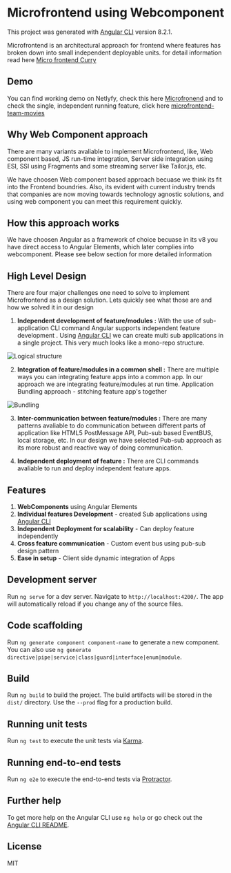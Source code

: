 # Microfrontend using Webcomponent

This project was generated with [Angular CLI](https://github.com/angular/angular-cli) version 8.2.1.

Microfrontend is an architectural approach for frontend where features has broken down into small independent deployable units. for detail information read here [Micro frontend Curry](https://levelup.gitconnected.com/micro-frontend-curry-506b98a4cfc0)

## Demo

You can find working demo on Netlyfy, check this here [Microfronend](https://microfrontend.netlify.com/) and to check the single, independent running feature, click here  [microfrontend-team-movies](https://microfrontend-team-movies.netlify.com)


## Why Web Component approach
There are many variants avaliable to implement Microfrontend, like, Web component based,  JS run-time integration, Server side integration using ESI, SSI using Fragments and some streaming server like Tailor.js, etc.

We have choosen Web component based approach becuase we think its fit into the Frontend boundries. Also, its evident with current industry trends that companies are now moving towards technology agnostic solutions, and using web component you can meet this requirement quickly. 

## How this approach works

We have choosen Angular as a framework of choice becuase in its v8 you have direct access to Angular Elements, which later complies into webcomponent. Please see below section for more detailed information 

## High Level Design
There are four major challenges one need to solve to implement Microfrontend as a design solution. Lets quickly see what those are and how we solved it in our design

1. **Independent development of feature/modules :** With the use of sub-application CLI command Angular supports independent feature development . Using [Angular CLI](https://angular.io/guide/file-structure) we can create multi sub applications in a single project. This very much looks like a mono-repo structure. 
 
 ![Logical structure](https://1.bp.blogspot.com/-U6yrliNYzxs/Xfyla62jgmI/AAAAAAAAMf4/C2z-Q0RKc_wmjP89J0HD75LQJPGXq9QzQCK4BGAYYCw/s1600/hld.png)

2. **Integration of feature/modules in a common shell :** There are multiple ways you can integrating feature apps into a common app. In our approach we are integrating feature/modules at run time. Application Bundling approach - stitching feature app's together

![Bundling](https://4.bp.blogspot.com/-DjBLjUGz23c/Xfylk6tW5QI/AAAAAAAAMgA/04o0M653f5QwE2wRLqwohJPHAfbwfqroQCK4BGAYYCw/s1600/app-bundling.png)

3. **Inter-communication between feature/modules :** There are many patterns avaliable to do communication between different parts of application like HTML5 PostMessage API, Pub-sub based EventBUS, local storage, etc. In our design we have selected Pub-sub approach as its more robust and reactive way of doing communication.

4. **Independent deployment of feature :** There are CLI commands avaliable to run and deploy independent feature apps.

## Features
1. **WebComponents** using Angular Elements
2. **Individual features Development** - created Sub applications using [Angular CLI](https://angular.io/guide/file-structure)  
3. **Independent Deployment for scalability** - Can deploy feature independently 
4. **Cross feature communication** - Custom event bus using pub-sub design pattern
5. **Ease in setup** - Client side dynamic integration of Apps 


## Development server

Run `ng serve` for a dev server. Navigate to `http://localhost:4200/`. The app will automatically reload if you change any of the source files.

## Code scaffolding

Run `ng generate component component-name` to generate a new component. You can also use `ng generate directive|pipe|service|class|guard|interface|enum|module`.

## Build

Run `ng build` to build the project. The build artifacts will be stored in the `dist/` directory. Use the `--prod` flag for a production build.

## Running unit tests

Run `ng test` to execute the unit tests via [Karma](https://karma-runner.github.io).

## Running end-to-end tests

Run `ng e2e` to execute the end-to-end tests via [Protractor](http://www.protractortest.org/).

## Further help

To get more help on the Angular CLI use `ng help` or go check out the [Angular CLI README](https://github.com/angular/angular-cli/blob/master/README.md).

## License

MIT
